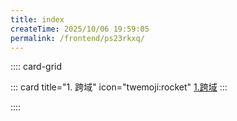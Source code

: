 ```yaml
---
title: index
createTime: 2025/10/06 19:59:05
permalink: /frontend/ps23rkxq/
---
```


:::: card-grid

::: card title="1. 跨域" icon="twemoji:rocket"
[1.跨域](1.跨域.md)
:::

::::